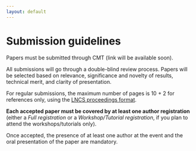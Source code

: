 ```yaml
---
layout: default
---
```


# Submission guidelines

Papers must be submitted through CMT (link will be available soon).

All submissions will go through a double-blind review process. Papers will be selected based on
relevance, significance and novelty of results, technical merit, and clarity of presentation.

For regular submissions, the maximum number of pages is 10 + 2 for references only, using the 
[LNCS proceedings format](https://www.springer.com/gp/computer-science/lncs/conference-proceedings-guidelines).

**Each accepted paper must be covered by at least one author registration** (either a
*Full registration* or a *Workshop/Tutorial registration*, if you plan to attend
the workshops/tutorials only).

Once accepted, the presence of at least one author at the event and the oral presentation of the paper are mandatory.

